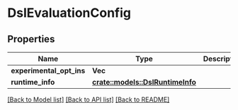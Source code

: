 # DslEvaluationConfig

## Properties

Name | Type | Description | Notes
------------ | ------------- | ------------- | -------------
**experimental_opt_ins** | **Vec<String>** |  | 
**runtime_info** | [**crate::models::DslRuntimeInfo**](DslRuntimeInfo.md) |  | 

[[Back to Model list]](../README.md#documentation-for-models) [[Back to API list]](../README.md#documentation-for-api-endpoints) [[Back to README]](../README.md)


